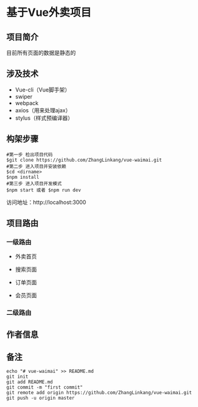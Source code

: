 # 基于Vue外卖项目

## 项目简介

目前所有页面的数据是静态的

## 涉及技术

- Vue-cli（Vue脚手架）
- swiper
- webpack
- axios（用来处理ajax）
- stylus（样式预编译器）

## 构架步骤

```shell
#第一步 检出项目代码
$git clone https://github.com/ZhangLinkang/vue-waimai.git
#第二步 进入项目并安装依赖
$cd <dirname>
$npm install
#第三步 进入项目开发模式
$npm start 或者 $npm run dev
```

访问地址：http://localhost:3000

## 项目路由

### 一级路由

- 外卖首页

- 搜索页面

- 订单页面

- 会员页面
### 二级路由

## 作者信息

## 备注

```
echo "# vue-waimai" >> README.md
git init
git add README.md
git commit -m "first commit"
git remote add origin https://github.com/ZhangLinkang/vue-waimai.git
git push -u origin master
```

